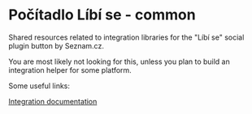 # Počítadlo Líbí se - common

Shared resources related to integration libraries for the "Líbí se" social
plugin button by Seznam.cz.

You are most likely not looking for this, unless you plan to build an
integration helper for some platform.

Some useful links:

[Integration documentation](http://pocitadlolibise.seznam.cz/documentation/Integration.md)
